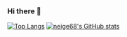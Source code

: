 ### Hi there 👋

<!--
**neige68/neige68** is a ✨ _special_ ✨ repository because its `README.md` (this file) appears on your GitHub profile.

Here are some ideas to get you started:

- 🔭 I’m currently working on ...
- 🌱 I’m currently learning ...
- 👯 I’m looking to collaborate on ...
- 🤔 I’m looking for help with ...
- 💬 Ask me about ...
- 📫 How to reach me: ...
- 😄 Pronouns: ...
- ⚡ Fun fact: ...
-->

[![Top Langs](https://github-readme-stats.vercel.app/api/top-langs/?username=neige68&layout=compact&theme=dark)](https://github.com/anuraghazra/github-readme-stats)
[![neige68's GitHub stats](https://github-readme-stats.vercel.app/api?username=neige68&theme=dark)](https://github.com/anuraghazra/github-readme-stats)
